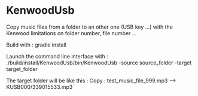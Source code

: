 KenwoodUsb
==========

Copy music files from a folder to an other one (USB key ...) with the Kenwood limitations on folder number, file number ...

Build with : gradle install

Launch the command line interface with : 
./build/install/KenwoodUsb/bin/KenwoodUsb -source source_folder -target target_folder

The target folder will be like this : 
Copy : test_music_file_999.mp3 --> KUSB000/339015533.mp3
